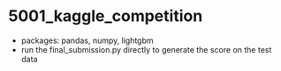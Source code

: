 # 5001_kaggle_competition

- packages: pandas, numpy, lightgbm
- run the final_submission.py directly to generate the score on the test data
